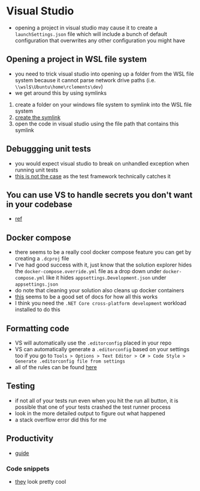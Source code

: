 # Visual Studio

- opening a project in visual studio may cause it to create a `launchSettings.json` file which will include a bunch of default configuration that overwrites any other configuration you might have

## Opening a project in WSL file system
- you need to trick visual studio into opening up a folder from the WSL file system because it cannot parse network drive paths (i.e. `\\wsl$\Ubuntu\home\rclements\dev`)
- we get around this by using symlinks
1. create a folder on your windows file system to symlink into the WSL file system
2. [create the symlink](../../../terminals/cmd/cmd.md#create-a-symbolic-link-with-a-network-drive)
3. open the code in visual studio using the file path that contains this symlink

## Debuggging unit tests
- you would expect visual studio to break on unhandled exception when running unit tests
- [this is not the case](https://stackoverflow.com/questions/1488282/why-doesnt-visual-studio-break-on-exceptions-when-debugging-unit-tests) as the test framework technically catches it

## You can use VS to handle secrets you don't want in your codebase
- [ref](https://stackoverflow.com/questions/42268265/how-to-get-manage-user-secrets-in-a-net-core-console-application)

## Docker compose
- there seems to be a really cool docker compose feature you can get by creating a `.dcproj` file
- I've had good success with it, just know that the solution explorer hides the `docker-compose.override.yml` file as a drop down under `docker-compose.yml` like it hides `appsettings.Development.json` under `appsettings.json`
- do note that cleaning your solution also cleans up docker containers
- [this](https://docs.microsoft.com/en-us/visualstudio/containers/docker-compose-properties?view=vs-2019) seems to be a good set of docs for how all this works
- I think you need the `.NET Core cross-platform development` workload installed to do this

## Formatting code
- VS will automatically use the `.editorconfig` placed in your repo
- VS can automatically generate a `.editorconfig` based on your settings too if you go to `Tools > Options > Text Editor > C# > Code Style > Generate .editorconfig file from settings`
- all of the rules can be found [here](https://docs.microsoft.com/en-us/dotnet/fundamentals/code-analysis/style-rules/formatting-rules)

## Testing
- if not all of your tests run even when you hit the run all button, it is possible that one of your tests crashed the test runner process
- look in the more detailed output to figure out what happened
- a stack overflow error did this for me

## Productivity
- [guide](https://docs.microsoft.com/en-us/visualstudio/ide/csharp-developer-productivity?utm_source=VisualStudio&utm_medium=aspnet-getstarted&utm_campaign=VisualStudio&view=vs-2019)

### Code snippets
- [they](https://docs.microsoft.com/en-us/visualstudio/ide/code-snippets?view=vs-2019) look pretty cool
